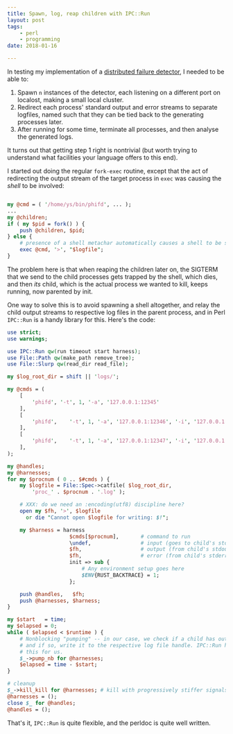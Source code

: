 ```yaml
---
title: Spawn, log, reap children with IPC::Run
layout: post
tags:
    - perl
    - programming
date: 2018-01-16

---
```


In testing my implementation of a [distributed failure detector][1], I needed to
be able to:

1. Spawn `n` instances of the detector, each listening on a different port on localost, making a small local cluster.
2. Redirect each process' standard output and error streams to separate logfiles, named such that they can be tied back to the generating processes later.
4. After running for some time, terminate all processes, and then analyse the generated logs.

It turns out that getting step 1 right is nontrivial (but worth trying to
understand what facilities your language offers to this end).

I started out doing the regular `fork-exec` routine, except that the act of
redirecting the output stream of the target process in `exec` was causing the
_shell_ to be involved:

```perl

my @cmd = ( '/home/ys/bin/phifd', ... );
...
my @children;
if ( my $pid = fork() ) {
    push @children, $pid;
} else {
    # presence of a shell metachar automatically causes a shell to be spawned.
    exec @cmd, '>', "$logfile";
}

```

The problem here is that when reaping the children later on, the SIGTERM that
we send to the child processes gets trapped by the shell, which dies, and then
_its_ child, which is the actual process we wanted to kill, keeps running, now
parented by init.

One way to solve this is to avoid spawning a shell altogether, and relay
the child output streams to respective log files in the parent process, and in
Perl `IPC::Run` is a handy library for this. Here's the code:

```perl
use strict;
use warnings;

use IPC::Run qw(run timeout start harness);
use File::Path qw(make_path remove_tree);
use File::Slurp qw(read_dir read_file);

my $log_root_dir = shift || 'logs/';

my @cmds = (
    [
        'phifd', '-t', 1, '-a', '127.0.0.1:12345'
    ],
    [
        'phifd',    '-t', 1, '-a', '127.0.0.1:12346', '-i', '127.0.0.1:12345'
    ],
    [
        'phifd',    '-t', 1, '-a', '127.0.0.1:12347', '-i', '127.0.0.1:12346'
    ],
);

my @handles;
my @harnesses;
for my $procnum ( 0 .. $#cmds ) {
    my $logfile = File::Spec->catfile( $log_root_dir,
        'proc_' . $procnum . '.log' );

    # XXX: do we need an :encoding(utf8) discipline here?
    open my $fh, '>', $logfile
      or die "Cannot open $logfile for writing: $!";

    my $harness = harness
                    $cmds[$procnum],       # command to run
                    \undef,                # input (goes to child's stdin)
                    $fh,                   # output (from child's stdout)
                    $fh,                   # error (from child's stderr)
                    init => sub {
                        # Any environment setup goes here
                        $ENV{RUST_BACKTRACE} = 1;
                    };

    push @handles,   $fh;
    push @harnesses, $harness;
}

my $start   = time;
my $elapsed = 0;
while ( $elapsed < $runtime ) {
    # Nonblocking "pumping" -- in our case, we check if a child has output,
    # and if so, write it to the respective log file handle. IPC::Run handles
    # this for us.
    $_->pump_nb for @harnesses;
    $elapsed = time - $start;
}

# cleanup
$_->kill_kill for @harnesses; # kill with progressively stiffer signals.
@harnesses = ();
close $_ for @handles;
@handles = ();

```

That's it, `IPC::Run` is quite flexible, and the perldoc is quite well written.





[1]: https://github.com/yati-sagade/phifd

